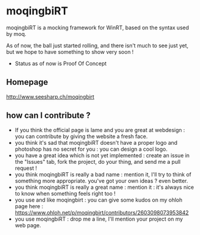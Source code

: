 moqingbiRT
==========

moqingbiRT is a mocking framework for WinRT, based on the syntax used by moq.

As of now, the ball just started rolling, and there isn't much to see just yet, but we hope to have something to show very soon !

+ Status as of now is Proof Of Concept

Homepage
--------
http://www.seesharp.ch/moqingbirt

how can I contribute ?
----------------------
+ If you think the official page is lame and you are great at webdesign : you can contribute by giving the website a fresh face.
+ you think it's sad that moqingbiRT doesn't have a proper logo and photoshop has no secret for you : you can design a cool logo.
+ you have a great idea which is not yet implemented : create an issue in the "Issues" tab, fork the project, do your thing, and send me a pull request !
+ you think moqingbiRT is really a bad name : mention it, I'll try to think of something more appropriate. you've got your own ideas ? even better.
+ you think moqingbiRT is really a great name : mention it : it's always nice to know when something feels right too !
+ you use and like moqingbirt : you can give some kudos on my ohloh page here : https://www.ohloh.net/p/moqingbirt/contributors/2603098073953842
+ you use moqingbiRT : drop me a line, I'll mention your project on my web page.